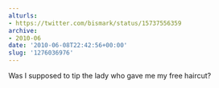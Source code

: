```yaml
---
alturls:
- https://twitter.com/bismark/status/15737556359
archive:
- 2010-06
date: '2010-06-08T22:42:56+00:00'
slug: '1276036976'
---
```


Was I supposed to tip the lady who gave me my free haircut?

